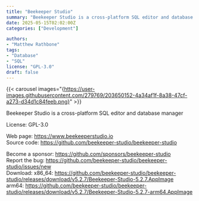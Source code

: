 ```yaml
---
title: "Beekeeper Studio"
summary: "Beekeeper Studio is a cross-platform SQL editor and database manager"
date: 2025-05-15T02:02:00Z
categories: ["Development"]

authors:
- "Matthew Rathbone"
tags: 
- "Database"
- "SQL"
license: "GPL-3.0"
draft: false
---
```


{{< carousel images="{https://user-images.githubusercontent.com/279769/203650152-4a34af1f-8a38-47cf-a273-d34d1c84feeb.png}" >}}

Beekeeper Studio is a cross-platform SQL editor and database manager

License: GPL-3.0

Web page: <https://www.beekeeperstudio.io>  
Source code: <https://github.com/beekeeper-studio/beekeeper-studio>

Become a sponsor: <https://github.com/sponsors/beekeeper-studio>  
Report the bug: <https://github.com/beekeeper-studio/beekeeper-studio/issues/new>  
Download:   x86_64: <https://github.com/beekeeper-studio/beekeeper-studio/releases/download/v5.2.7/Beekeeper-Studio-5.2.7.AppImage>  
            arm64: <https://github.com/beekeeper-studio/beekeeper-studio/releases/download/v5.2.7/Beekeeper-Studio-5.2.7-arm64.AppImage>
